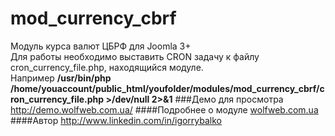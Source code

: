 # mod_currency_cbrf
Модуль курса валют ЦБРФ для Joomla 3+<br />
Для работы необходимо выставить CRON задачу к файлу cron_currency_file.php, находящийся модуле.<br />
Например **/usr/bin/php /home/youaccount/public_html/youfolder/modules/mod_currency_cbrf/cron_currency_file.php >/dev/null 2>&1**
###Демо
для просмотра http://demo.wolfweb.com.ua/
####Подробнее о модуле 
[wolfweb.com.ua](http://wolfweb.com.ua/cms/moduli-kursa-valyut-nbu-i-tsbrf-dlya-joomla/)
####Автор
http://www.linkedin.com/in/igorrybalko
